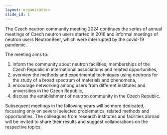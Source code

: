 ```yaml
---
layout: organization
slide_id: 1
---
```

The Czech neutron community meeting 2024 continues the series of annual meetings of Czech neutron users started in 2016 and informal meetings of neutron users NeutronBeer, which were interrupted by the covid-19 pandemic.

The meeting aims to:

 1. inform the community about neutron facilities, memberships of the Czech Republic in international associations and related opportunities,
 2. overview the methods and experimental techniques using neutrons for the study of a broad spectrum of materials and phenomena,
 3. encourage networking among users from different institutes and universities in the Czech Republic,
 4. discuss the establishment of neutron community in the Czech Republic.

Subsequent meetings in the following years will be more dedicated, focussing only on several selected problematics, related methods and opportunities. The colleagues from research institutes and facilities abroad will be invited to share their results and suggest collaborations on the respective topics.
